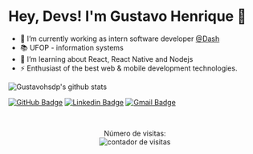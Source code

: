 # Hey, Devs! I'm Gustavo Henrique 👋

- 🔭 I’m currently working as intern software developer [@Dash](https://www.dashsolutions.com.br/)
- 📚 UFOP - information systems
- 🌱 I’m learning about React, React Native and Nodejs
- ⚡ Enthusiast of the best web & mobile development technologies.

![Gustavohsdp's github stats](https://github-readme-stats.vercel.app/api?username=Gustavohsdp&show_icons=true&theme=midnight-purple) 

[![GitHub Badge](https://img.shields.io/badge/-Gustavohsdp-6633cc?style=flat-square&logo=GitHub&logoColor=white&link=https://github.com/Gustavohsdp)](https://github.com/Gustavohsdp)
[![Linkedin Badge](https://img.shields.io/badge/-Gustavo%20Henrique-6633cc?style=flat-square&logo=Linkedin&logoColor=white&link=https://linkedin.com/in/gustavohsdp)](https://linkedin.com/in/gustavohsdp)
[![Gmail Badge](https://img.shields.io/badge/-gustavohsdp@gmail.com-6633cc?style=flat-square&logo=Gmail&logoColor=white&link=mailto:gustavohsdp@gmail.com)](mailto:gustavohsdp@gmail.com)

<div>
  <br/>
  <p align="center">
    Número de visitas: <br> <img src="https://profile-counter.glitch.me/Gustavohsdp/count.svg" alt="contador de visitas">
  </p>
</div>
